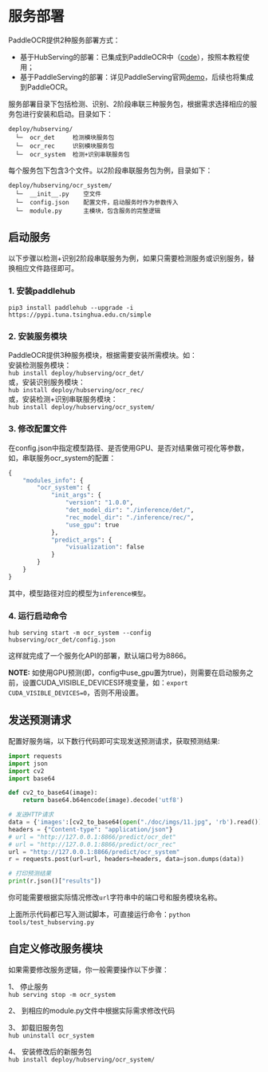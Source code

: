 # 服务部署

PaddleOCR提供2种服务部署方式：
- 基于HubServing的部署：已集成到PaddleOCR中（[code](https://github.com/PaddlePaddle/PaddleOCR/tree/develop/deploy/hubserving)），按照本教程使用；
- 基于PaddleServing的部署：详见PaddleServing官网[demo](https://github.com/PaddlePaddle/Serving/tree/develop/python/examples/ocr)，后续也将集成到PaddleOCR。  

服务部署目录下包括检测、识别、2阶段串联三种服务包，根据需求选择相应的服务包进行安装和启动。目录如下：
```
deploy/hubserving/
  └─  ocr_det     检测模块服务包
  └─  ocr_rec     识别模块服务包
  └─  ocr_system  检测+识别串联服务包
```

每个服务包下包含3个文件。以2阶段串联服务包为例，目录如下：
```
deploy/hubserving/ocr_system/
  └─  __init__.py    空文件
  └─  config.json    配置文件，启动服务时作为参数传入
  └─  module.py      主模块，包含服务的完整逻辑
```

## 启动服务
以下步骤以检测+识别2阶段串联服务为例，如果只需要检测服务或识别服务，替换相应文件路径即可。
### 1. 安装paddlehub
```pip3 install paddlehub --upgrade -i https://pypi.tuna.tsinghua.edu.cn/simple```

### 2. 安装服务模块
PaddleOCR提供3种服务模块，根据需要安装所需模块。如：  
安装检测服务模块：  
```hub install deploy/hubserving/ocr_det/```  
或，安装识别服务模块：  
```hub install deploy/hubserving/ocr_rec/```  
或，安装检测+识别串联服务模块：  
```hub install deploy/hubserving/ocr_system/```  

### 3. 修改配置文件
在config.json中指定模型路径、是否使用GPU、是否对结果做可视化等参数，如，串联服务ocr_system的配置：
```python
{
    "modules_info": {
        "ocr_system": {
            "init_args": {
                "version": "1.0.0",
                "det_model_dir": "./inference/det/",
                "rec_model_dir": "./inference/rec/",
                "use_gpu": true
            },
            "predict_args": {
                "visualization": false
            }
        }
    }
}
```
其中，模型路径对应的模型为```inference模型```。

### 4. 运行启动命令
```hub serving start -m ocr_system --config hubserving/ocr_det/config.json```  

这样就完成了一个服务化API的部署，默认端口号为8866。

**NOTE:** 如使用GPU预测(即，config中use_gpu置为true)，则需要在启动服务之前，设置CUDA_VISIBLE_DEVICES环境变量，如：```export CUDA_VISIBLE_DEVICES=0```，否则不用设置。

## 发送预测请求
配置好服务端，以下数行代码即可实现发送预测请求，获取预测结果:

```python
import requests
import json
import cv2
import base64

def cv2_to_base64(image):
    return base64.b64encode(image).decode('utf8')

# 发送HTTP请求
data = {'images':[cv2_to_base64(open("./doc/imgs/11.jpg", 'rb').read())]}
headers = {"Content-type": "application/json"}
# url = "http://127.0.0.1:8866/predict/ocr_det"
# url = "http://127.0.0.1:8866/predict/ocr_rec"
url = "http://127.0.0.1:8866/predict/ocr_system"
r = requests.post(url=url, headers=headers, data=json.dumps(data))

# 打印预测结果
print(r.json()["results"])
```

你可能需要根据实际情况修改```url```字符串中的端口号和服务模块名称。  

上面所示代码都已写入测试脚本，可直接运行命令：```python tools/test_hubserving.py```

## 自定义修改服务模块
如果需要修改服务逻辑，你一般需要操作以下步骤：  

1、 停止服务  
```hub serving stop -m ocr_system```  

2、 到相应的module.py文件中根据实际需求修改代码  

3、 卸载旧服务包  
```hub uninstall ocr_system```  

4、 安装修改后的新服务包  
```hub install deploy/hubserving/ocr_system/```  

